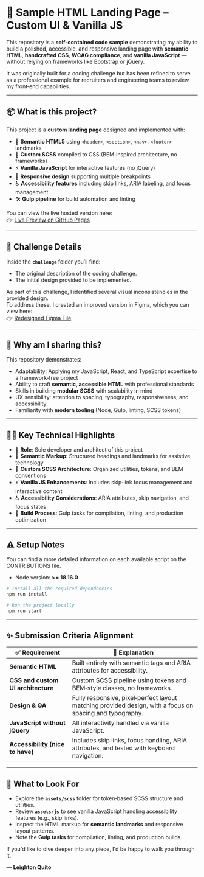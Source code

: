# 🧩 Sample HTML Landing Page – Custom UI & Vanilla JS

This repository is a **self‑contained code sample** demonstrating my ability to build
a polished, accessible, and responsive landing page with **semantic HTML**, **handcrafted CSS**,
**WCAG compliance**, and **vanilla JavaScript** — without relying on frameworks like Bootstrap or jQuery.

It was originally built for a coding challenge but has been refined to serve as a professional example
for recruiters and engineering teams to review my front‑end capabilities.

---

## 📦 What is this project?

This project is a **custom landing page** designed and implemented with:

- 🧱 **Semantic HTML5** using `<header>`, `<section>`, `<nav>`, `<footer>` landmarks
- 🎨 **Custom SCSS** compiled to CSS (BEM‑inspired architecture, no frameworks)
- ⚡ **Vanilla JavaScript** for interactive features (no jQuery)
- 📱 **Responsive design** supporting multiple breakpoints
- ♿ **Accessibility features** including skip links, ARIA labeling, and focus management
- 🛠️ **Gulp pipeline** for build automation and linting

You can view the live hosted version here:<br/>
👉 [Live Preview on GitHub Pages](https://iamleigh.github.io/html-landing-page/)

---

## 📂 Challenge Details

Inside the **`challenge`** folder you’ll find:

- The original description of the coding challenge.
- The initial design provided to be implemented.

As part of this challenge, I identified several visual inconsistencies in the provided design.  
To address these, I created an improved version in Figma, which you can view here:<br/>
👉 [Redesigned Figma File](https://www.figma.com/design/a2TF3LV9Ths2vKFpQ3mTDN/WPForms---Add-on---Form-Pages?node-id=0-1&t=OFY51RYsBgTcpnDe-1)

---

## 🧠 Why am I sharing this?

This repository demonstrates:

- Adaptability: Applying my JavaScript, React, and TypeScript expertise to a framework‑free project
- Ability to craft **semantic, accessible HTML** with professional standards
- Skills in building **modular SCSS** with scalability in mind
- UX sensibility: attention to spacing, typography, responsiveness, and accessibility
- Familiarity with **modern tooling** (Node, Gulp, linting, SCSS tokens)

---

## 🧑‍💻 Key Technical Highlights

- 💼 **Role**: Sole developer and architect of this project
- 📐 **Semantic Markup**: Structured headings and landmarks for assistive technology
- 🎨 **Custom SCSS Architecture**: Organized utilities, tokens, and BEM conventions
- ⚡ **Vanilla JS Enhancements**: Includes skip‑link focus management and interactive content
- ♿ **Accessibility Considerations**: ARIA attributes, skip navigation, and focus states
- 🔄 **Build Process**: Gulp tasks for compilation, linting, and production optimization

---

## ⚠️ Setup Notes

You can find a more detailed information on each available script on the CONTRIBUTIONS file.

- Node version: **>= 18.16.0**

```bash
# Install all the required dependencies
npm run install

# Run the project locally
npm run start
```

---

## ✨ Submission Criteria Alignment

| ✅ Requirement                               | 💬 Explanation                                                                                          |
|---------------------------------------------|------------------------------------------------------------------------------------------------------|
| **Semantic HTML**                           | Built entirely with semantic tags and ARIA attributes for accessibility. |
| **CSS and custom UI architecture**          | Custom SCSS pipeline using tokens and BEM‑style classes, no frameworks. |
| **Design & QA**                             | Fully responsive, pixel‑perfect layout matching provided design, with a focus on spacing and typography. |
| **JavaScript without jQuery**               | All interactivity handled via vanilla JavaScript. |
| **Accessibility (nice to have)**            | Includes skip links, focus handling, ARIA attributes, and tested with keyboard navigation. |

---

## 📂 What to Look For

- Explore the **`assets/scss`** folder for token‑based SCSS structure and utilities.
- Review **`assets/js`** to see vanilla JavaScript handling accessibility features (e.g., skip links).
- Inspect the HTML markup for **semantic landmarks** and responsive layout patterns.
- Note the **Gulp tasks** for compilation, linting, and production builds.

If you'd like to dive deeper into any piece, I'd be happy to walk you through it.

— **Leighton Quito**